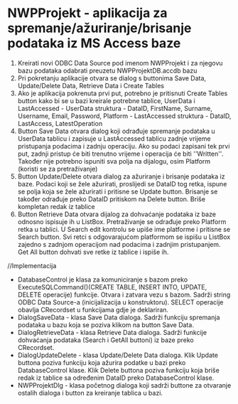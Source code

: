 # NWPProjekt - aplikacija za spremanje/ažuriranje/brisanje podataka iz MS Access baze
1. Kreirati novi ODBC Data Source pod imenom NWPProjekt i za njegovu bazu podataka odabrati preuzetu NWPProjektDB.accdb bazu
2. Pri pokretanju aplikacije otvara se dialog s buttonima Save Data, Update/Delete Data, Retrieve Data i Create Tables
3. Ako je aplikacija pokrenuta prvi put, potrebno je pritisnuti Create Tables button kako bi se u bazi kreirale potrebne tablice, UserData i LastAccessed
       - UserData struktura - DataID, FirstName, Surname, Username, Email, Password, Platform
       - LastAccessed struktura - DataID, LastAccess, LatestOperation
4. Button Save Data otvara dialog koji odrađuje spremanje podataka u UserData tablicu i zapisuje u LastAccessed tablicu zadnje vrijeme pristupanja podacima i zadnju operaciju. Ako su podaci zapisani tek prvi put, zadnji pristup će biti trenutno vrijeme i operacija će biti ''Written''. Također nije potrebno ispuniti sva polja na dijalogu, osim Platform (koristi se za pretraživanje)
5. Button Update/Delete otvara dialog za ažuriranje i brisanje podataka iz baze. Podaci koji se žele ažurirati, proslijedi se DataID tog retka, ispune se polja koja se žele ažurirati i pritisne se Update button. Brisanje se također odrađuje preko DataID pritiskom na Delete button. Briše kompletan redak iz tablice
6. Button Retrieve Data otvara dijalog za dohvaćanje podataka iz baze odnosno ispisuje ih u ListBox. Pretraživanje se odrađuje preko Platform retka u tablici. U Search edit kontrolu se upiše ime platforme i pritisne se Search button. Svi retci s odgovarajućom platformom se ispišu u ListBox zajedno s zadnjom operacijom nad podacima i zadnjim pristupanjem. Get All button dohvati sve retke iz tablice i ispiše ih.

//Implementacija
- DatabaseControl je klasa za komuniciranje s bazom preko ExecuteSQLCommand()(CREATE TABLE, INSERT INTO, UPDATE, DELETE operacije) funkcije. Otvara i zatvara vezu s bazom. Sadrži string ODBC Data Source-a (inicijalizacija u konstruktoru). SELECT operacije obavlja CRecordset u funkcijama gdje je deklariran.
- DialogSaveData - klasa Save Data dialoga. Sadrži funkciju spremanja podataka u bazu koja se poziva klikom na button Save Data.
- DialogRetrieveData - klasa Retrieve Data dialoga. Sadrži funkcije dohvaćanja podataka (Search i GetAll buttoni) iz baze preko CRecordset.
- DialogUpdateDelete - klasa Update/Delete Data dialoga. Klik Update buttona poziva funkciju koja ažurira podatke u bazi preko DatabaseControl klase. Klik Delete buttona poziva funkciju koja briše redak iz tablice sa određenim DataID preko DatabaseControl klase.
- NWPProjektDlg - klasa početnog dialoga koji sadrži buttone za otvaranje ostalih dialoga i button za kreiranje tablica u bazi.
